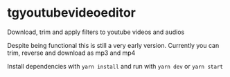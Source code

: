 # tgyoutubevideoeditor
Download, trim and apply filters to youtube videos and audios

Despite being functional this is still a very early version. Currently you can trim, reverse and download as mp3 and mp4

Install dependencies with `yarn install` and run with `yarn dev` or `yarn start`